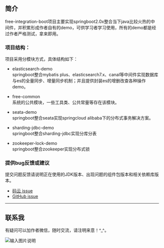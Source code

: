 ## 简介
 free-integration-boot项目主要实现springboot2.0x整合当下java比较火热的中间件，并积累形成作者自有的demo，可供学习者学习使用，所有的demo都是经过作者严格测试，拿来即用。  

### 项目结构：

项目采用分模块方式，具体结构如下：

- elasticsearch-demo   
springboot整合mybatis plus、elasticsearch7.x、canal等中间件实现数据库与es的全量同步、增量同步机制；并且提供封装es的增删改查各种操作demo。

- free-common   
系统的公共模块，一些工具类、公共常量等存在该模块。

- seata-demo    
springboot整合seata实现springcloud alibaba下的分布式事务解决方案。

- sharding-jdbc-demo  
springboot整合sharding-jdbc实现分库分表

- zookeeper-lock-demo   
springboot整合zookeeper实现分布式锁

### 提供bug反馈或建议

提交问题反馈请说明正在使用的JDK版本、出现问题的组件包版本和相关依赖库版本。

- [码云 issue](https://gitee.com/dh_free/free-integration-boot/issues)
- [GitHub issue](https://github.com/dh-free/free-integration-boot/issues)
-------------------------------------------------------------------------------

## 联系我

有疑问可以加作者微信，随时交流，请注明来意！^_^。

![输入图片说明](https://images.gitee.com/uploads/images/2021/0309/144415_c1bbb59f_4951941.png "wechat.png")
